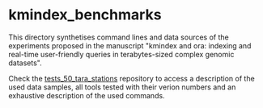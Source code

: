 # kmindex_benchmarks
This directory synthetises command lines and data sources of the experiments proposed in the manuscript 
"kmindex and ora: indexing and real-time user-friendly queries in terabytes-sized complex genomic datasets".


Check the [tests_50_tara_stations](https://github.com/pierrepeterlongo/kmindex_benchmarks/tree/main/tests_50_tara_stations) repository to access a description of the used data samples, all tools tested with their verion numbers and an exhaustive description of the used commands.




